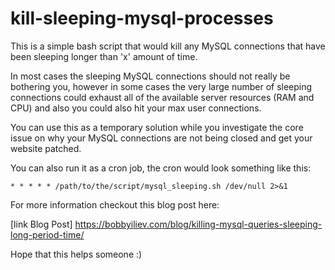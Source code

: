# kill-sleeping-mysql-processes
This is a simple bash script that would kill any MySQL connections that have been sleeping longer than 'x' amount of time.

In most cases the sleeping MySQL connections should not really be bothering you, however in some cases the very large number of sleeping connections could exhaust all of the available server resources (RAM and CPU) and also you could also hit your max user connections.

You can use this as a temporary solution while you investigate the core issue on why your MySQL connections are not being closed and get your website patched.

You can also run it as a cron job, the cron would look something like this:

    * * * * * /path/to/the/script/mysql_sleeping.sh /dev/null 2>&1

For more information checkout this blog post here:

[link Blog Post] https://bobbyiliev.com/blog/killing-mysql-queries-sleeping-long-period-time/

Hope that this helps someone :)
